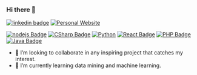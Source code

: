 ### Hi there 👋

[![linkedin badge](https://img.shields.io/badge/-Linkedin-blue)](https://www.linkedin.com/in/jorge867/)
[![Personal Website](https://img.shields.io/badge/-View%20Website-critical)](https://jorgermduarte.herokuapp.com/)

[![nodejs Badge](https://img.shields.io/badge/-Node.js-A9A9A9?style=flat-square&logo=Javascript&logoColor=black)](Node.js)
[![CSharp Badge](https://img.shields.io/badge/-.NET-A9A9A9?style=flat-square&logo=C%20Sharp&logoColor=black)](CSharp)
[![Python](https://img.shields.io/badge/-Python-A9A9A9?style=flat-square&logo=Python&logoColor=black)](CSharp)
[![React Badge](https://img.shields.io/badge/-React-A9A9A9?style=flat-square&logo=React&logoColor=black)](React)
[![PHP Badge](https://img.shields.io/badge/-PHP-A9A9A9?style=flat-square&logo=PHP&logoColor=black)](PHP)
[![Java Badge](https://img.shields.io/badge/-Java-A9A9A9?style=flat-square&logo=Java&logoColor=black)](Java)


- 🤝 I’m looking to collaborate in any inspiring project that catches my interest.
- 🌱 I’m currently learning data mining and machine learning.
